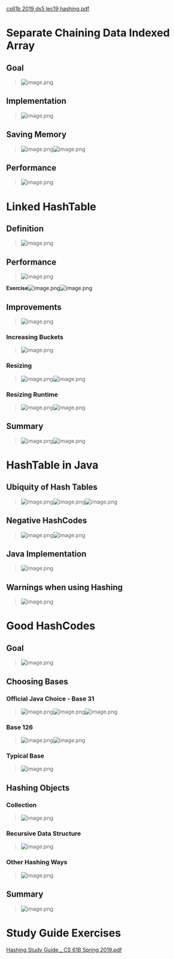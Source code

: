 [cs61b 2019 ds5 lec19 hashing.pdf](https://www.yuque.com/attachments/yuque/0/2023/pdf/12393765/1676202385770-3222a2d1-8a1c-47b9-8d66-cc15852c8e2c.pdf)

# Separate Chaining Data Indexed Array
## Goal
> ![image.png](./Hashing_Table.assets/20230302_0956122516.png)


## Implementation
> ![image.png](./Hashing_Table.assets/20230302_0956138035.png)


## Saving Memory
> ![image.png](./Hashing_Table.assets/20230302_0956132246.png)![image.png](./Hashing_Table.assets/20230302_0956136154.png)


## Performance
> ![image.png](./Hashing_Table.assets/20230302_0956135640.png)



# Linked HashTable 
## Definition
> ![image.png](./Hashing_Table.assets/20230302_0956139198.png)


## Performance
> ![image.png](./Hashing_Table.assets/20230302_0956134924.png)

**Exercise**![image.png](./Hashing_Table.assets/20230302_0956135651.png)![image.png](./Hashing_Table.assets/20230302_0956133195.png)

## Improvements
> ![image.png](./Hashing_Table.assets/20230302_0956146393.png)



### Increasing Buckets
> ![image.png](./Hashing_Table.assets/20230302_0956145592.png)


### Resizing
> ![image.png](./Hashing_Table.assets/20230302_0956145342.png)![image.png](./Hashing_Table.assets/20230302_0956149796.png)


### Resizing Runtime
> ![image.png](./Hashing_Table.assets/20230302_0956144079.png)![image.png](./Hashing_Table.assets/20230302_0956147690.png)


## Summary
> ![image.png](./Hashing_Table.assets/20230302_0956142212.png)![image.png](./Hashing_Table.assets/20230302_0956159237.png)



# HashTable in Java
## Ubiquity of Hash Tables
> ![image.png](./Hashing_Table.assets/20230302_0956157029.png)![image.png](./Hashing_Table.assets/20230302_0956156766.png)![image.png](./Hashing_Table.assets/20230302_0956159437.png)



## Negative HashCodes
> ![image.png](./Hashing_Table.assets/20230302_0956152653.png)![image.png](./Hashing_Table.assets/20230302_0956152941.png)




## Java Implementation
> ![image.png](./Hashing_Table.assets/20230302_0956152373.png)




## Warnings when using Hashing
> ![image.png](./Hashing_Table.assets/20230302_0956157526.png)



# Good HashCodes
## Goal
> ![image.png](./Hashing_Table.assets/20230302_0956163242.png)


## Choosing Bases
### Official Java Choice - Base 31
> ![image.png](./Hashing_Table.assets/20230302_0956165981.png)![image.png](./Hashing_Table.assets/20230302_0956167789.png)![image.png](./Hashing_Table.assets/20230302_0956166996.png)



### Base 126
> ![image.png](./Hashing_Table.assets/20230302_0956161057.png)![image.png](./Hashing_Table.assets/20230302_0956171997.png)



### Typical Base
> ![image.png](./Hashing_Table.assets/20230302_0956173572.png)




## Hashing Objects
### Collection
> ![image.png](./Hashing_Table.assets/20230302_0956177103.png)


### Recursive Data Structure
> ![image.png](./Hashing_Table.assets/20230302_0956171254.png)



### Other Hashing Ways
> ![image.png](./Hashing_Table.assets/20230302_0956174476.png)



## Summary
> ![image.png](./Hashing_Table.assets/20230302_0956177181.png)



# Study Guide Exercises
[Hashing Study Guide _ CS 61B Spring 2019.pdf](https://www.yuque.com/attachments/yuque/0/2023/pdf/12393765/1676203941597-f4ff9f2f-d6d7-47c4-807a-7ffb4eb4a121.pdf)

